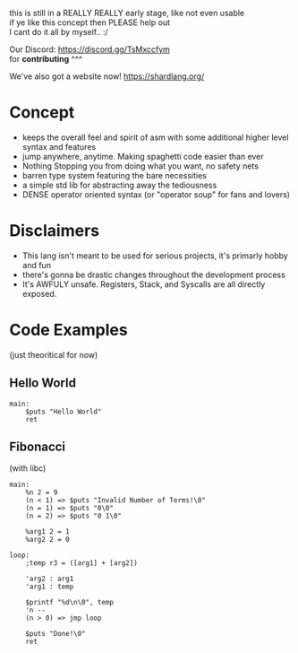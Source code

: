 this is still in a REALLY REALLY early stage, like not even usable  
if ye like this concept then PLEASE help out  
I cant do it all by myself.. :/  

Our Discord: https://discord.gg/TsMxccfym  
for **contributing** ^^^

We've also got a website now! https://shardlang.org/


# Concept
- keeps the overall feel and spirit of asm with some additional higher level syntax and features 
- jump anywhere, anytime. Making spaghetti code easier than ever
- Nothing Stopping you from doing what you want, no safety nets
- barren type system featuring the bare necessities
- a simple std lib for abstracting away the tediousness
- DENSE operator oriented syntax (or "operator soup" for fans and lovers)

# Disclaimers
- This lang isn't meant to be used for serious projects, it's primarly hobby and fun
- there's gonna be drastic changes throughout the development process
- It's AWFULY unsafe. Registers, Stack, and Syscalls are all directly exposed.

# Code Examples
(just theoritical for now)

## Hello World
```
main:
    $puts "Hello World"
    ret
```

## Fibonacci
(with libc)
```
main:
    %n 2 = 9
    (n < 1) => $puts "Invalid Number of Terms!\0"
    (n = 1) => $puts "0\0"
    (n = 2) => $puts "0 1\0"

    %arg1 2 = 1
    %arg2 2 = 0

loop:
    ;temp r3 = ([arg1] + [arg2])

    'arg2 : arg1
    'arg1 : temp

    $printf "%d\n\0", temp 
    'n --
    (n > 0) => jmp loop

    $puts "Done!\0"
    ret
```

